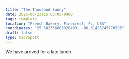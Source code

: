 ```yaml
---
title: "The Thousand Sunny"
date: 2025-06-23T15:05:05-0400
tags: template
location: "French Bakery, Pinecrest, FL, USA"
coordinates: "25.682356683320403, -80.31425745770585"
draft: false
type: micropost
---
```

We have arrived for a late lunch
